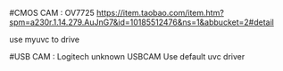 

#CMOS CAM : OV7725 
https://item.taobao.com/item.htm?spm=a230r.1.14.279.AuJnG7&id=10185512476&ns=1&abbucket=2#detail

use myuvc to drive

#USB CAM : Logitech unknown USBCAM 
Use default uvc driver 


